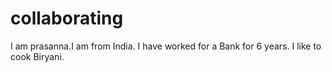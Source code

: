 # collaborating

I am prasanna.I am from India.
I have worked for a Bank for 6 years.
I like to cook Biryani.
